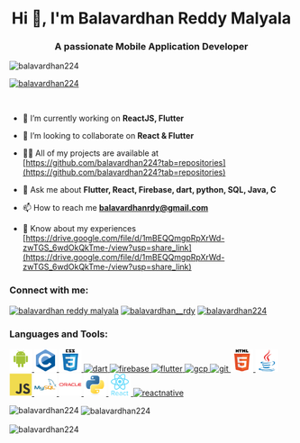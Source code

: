 <h1 align="center">Hi 👋, I'm Balavardhan Reddy Malyala</h1>
<h3 align="center">A passionate Mobile Application Developer</h3>

<p align="left"> <img src="https://komarev.com/ghpvc/?username=balavardhan224&label=Profile%20views&color=0e75b6&style=flat" alt="balavardhan224" /> </p>

<p align="left"> <a href="https://github.com/ryo-ma/github-profile-trophy"><img src="https://github-profile-trophy.vercel.app/?username=balavardhan224" alt="balavardhan224" /></a> </p>

<p align="left"> <a href="https://twitter.com/" target="blank"><img src="https://img.shields.io/twitter/follow/?logo=twitter&style=for-the-badge" alt="" /></a> </p>

- 🔭 I’m currently working on **ReactJS, Flutter**

- 👯 I’m looking to collaborate on **React & Flutter**

- 👨‍💻 All of my projects are available at [https://github.com/balavardhan224?tab=repositories](https://github.com/balavardhan224?tab=repositories)

- 💬 Ask me about **Flutter, React, Firebase, dart, python, SQL, Java, C**

- 📫 How to reach me **balavardhanrdy@gmail.com**

- 📄 Know about my experiences [https://drive.google.com/file/d/1mBEQQmgpRpXrWd-zwTGS_6wdOkQkTme-/view?usp=share_link](https://drive.google.com/file/d/1mBEQQmgpRpXrWd-zwTGS_6wdOkQkTme-/view?usp=share_link)

<h3 align="left">Connect with me:</h3>
<p align="left">
<a href="https://linkedin.com/in/balavardhan reddy malyala" target="blank"><img align="center" src="https://raw.githubusercontent.com/rahuldkjain/github-profile-readme-generator/master/src/images/icons/Social/linked-in-alt.svg" alt="balavardhan reddy malyala" height="30" width="40" /></a>
<a href="https://instagram.com/balavardhan__rdy" target="blank"><img align="center" src="https://raw.githubusercontent.com/rahuldkjain/github-profile-readme-generator/master/src/images/icons/Social/instagram.svg" alt="balavardhan__rdy" height="30" width="40" /></a>
<a href="https://www.codechef.com/users/balavardhan224" target="blank"><img align="center" src="https://cdn.jsdelivr.net/npm/simple-icons@3.1.0/icons/codechef.svg" alt="balavardhan224" height="30" width="40" /></a>
</p>

<h3 align="left">Languages and Tools:</h3>
<p align="left"> <a href="https://developer.android.com" target="_blank" rel="noreferrer"> <img src="https://raw.githubusercontent.com/devicons/devicon/master/icons/android/android-original-wordmark.svg" alt="android" width="40" height="40"/> </a> <a href="https://www.cprogramming.com/" target="_blank" rel="noreferrer"> <img src="https://raw.githubusercontent.com/devicons/devicon/master/icons/c/c-original.svg" alt="c" width="40" height="40"/> </a> <a href="https://www.w3schools.com/css/" target="_blank" rel="noreferrer"> <img src="https://raw.githubusercontent.com/devicons/devicon/master/icons/css3/css3-original-wordmark.svg" alt="css3" width="40" height="40"/> </a> <a href="https://dart.dev" target="_blank" rel="noreferrer"> <img src="https://www.vectorlogo.zone/logos/dartlang/dartlang-icon.svg" alt="dart" width="40" height="40"/> </a> <a href="https://firebase.google.com/" target="_blank" rel="noreferrer"> <img src="https://www.vectorlogo.zone/logos/firebase/firebase-icon.svg" alt="firebase" width="40" height="40"/> </a> <a href="https://flutter.dev" target="_blank" rel="noreferrer"> <img src="https://www.vectorlogo.zone/logos/flutterio/flutterio-icon.svg" alt="flutter" width="40" height="40"/> </a> <a href="https://cloud.google.com" target="_blank" rel="noreferrer"> <img src="https://www.vectorlogo.zone/logos/google_cloud/google_cloud-icon.svg" alt="gcp" width="40" height="40"/> </a> <a href="https://git-scm.com/" target="_blank" rel="noreferrer"> <img src="https://www.vectorlogo.zone/logos/git-scm/git-scm-icon.svg" alt="git" width="40" height="40"/> </a> <a href="https://www.w3.org/html/" target="_blank" rel="noreferrer"> <img src="https://raw.githubusercontent.com/devicons/devicon/master/icons/html5/html5-original-wordmark.svg" alt="html5" width="40" height="40"/> </a> <a href="https://www.java.com" target="_blank" rel="noreferrer"> <img src="https://raw.githubusercontent.com/devicons/devicon/master/icons/java/java-original.svg" alt="java" width="40" height="40"/> </a> <a href="https://developer.mozilla.org/en-US/docs/Web/JavaScript" target="_blank" rel="noreferrer"> <img src="https://raw.githubusercontent.com/devicons/devicon/master/icons/javascript/javascript-original.svg" alt="javascript" width="40" height="40"/> </a> <a href="https://www.mysql.com/" target="_blank" rel="noreferrer"> <img src="https://raw.githubusercontent.com/devicons/devicon/master/icons/mysql/mysql-original-wordmark.svg" alt="mysql" width="40" height="40"/> </a> <a href="https://www.oracle.com/" target="_blank" rel="noreferrer"> <img src="https://raw.githubusercontent.com/devicons/devicon/master/icons/oracle/oracle-original.svg" alt="oracle" width="40" height="40"/> </a> <a href="https://www.python.org" target="_blank" rel="noreferrer"> <img src="https://raw.githubusercontent.com/devicons/devicon/master/icons/python/python-original.svg" alt="python" width="40" height="40"/> </a> <a href="https://reactjs.org/" target="_blank" rel="noreferrer"> <img src="https://raw.githubusercontent.com/devicons/devicon/master/icons/react/react-original-wordmark.svg" alt="react" width="40" height="40"/> </a> <a href="https://reactnative.dev/" target="_blank" rel="noreferrer"> <img src="https://reactnative.dev/img/header_logo.svg" alt="reactnative" width="40" height="40"/> </a> </p>

<p><img align="left" src="https://github-readme-stats.vercel.app/api/top-langs?username=balavardhan224&show_icons=true&locale=en&layout=compact" alt="balavardhan224" /></p>

<p>&nbsp;<img align="center" src="https://github-readme-stats.vercel.app/api?username=balavardhan224&show_icons=true&locale=en" alt="balavardhan224" /></p>

<p><img align="center" src="https://github-readme-streak-stats.herokuapp.com/?user=balavardhan224&" alt="balavardhan224" /></p>

